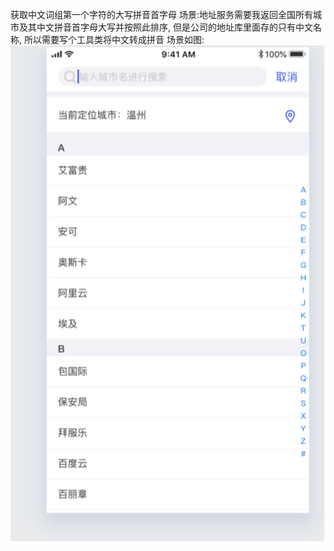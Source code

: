 获取中文词组第一个字符的大写拼音首字母
场景:地址服务需要我返回全国所有城市及其中文拼音首字母大写并按照此排序, 
但是公司的地址库里面存的只有中文名称, 所以需要写个工具类将中文转成拼音
场景如图:
![image](./address.png)

